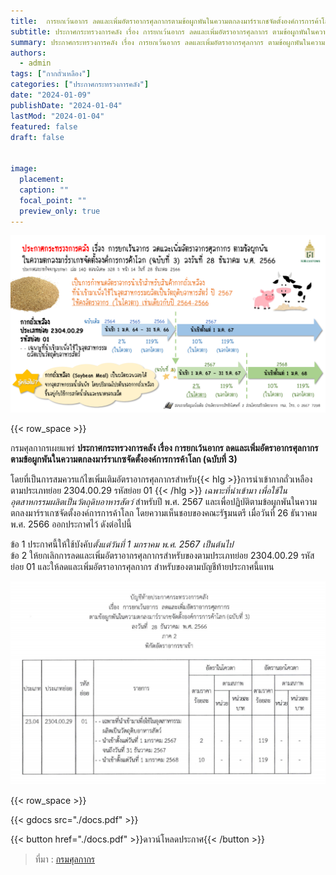 ```yaml
---
title: 	การยกเว้นอากร ลดและเพิ่มอัตราอากรศุลกากรตามข้อผูกพันในความตกลงมาร์ราเกชจัดตั้งองค์การการค้าโลก (กากถั่วเหลือง)
subtitle: ประกาศกระทรวงการคลัง เรื่อง การยกเว้นอากร ลดและเพิ่มอัตราอากรศุลกากร ตามข้อผูกพันในความตกลงมาร์ราเกซจัดตั้งองค์การการค้าโลก (ฉบับที่ 3)
summary: ประกาศกระทรวงการคลัง เรื่อง การยกเว้นอากร ลดและเพิ่มอัตราอากรศุลกากร ตามข้อผูกพันในความตกลงมาร์ราเกซจัดตั้งองค์การการค้าโลก (ฉบับที่ 3)
authors:
  - admin
tags: ["กากถั่วเหลือง"]
categories: ["ประกาศกระทรวงการคลัง"]
date: "2024-01-09"
publishDate: "2024-01-04"
lastMod: "2024-01-04"
featured: false
draft: false


image:
  placement:
  caption: ""
  focal_point: ""
  preview_only: true
---
```


![](infographic.png)

{{< row_space >}}

กรมศุลกากรเผยแพร่ **ประกาศกระทรวงการคลัง เรื่อง การยกเว้นอากร ลดและเพิ่มอัตราอากรศุลกากร ตามข้อผูกพันในความตกลงมาร์ราเกซจัดตั้งองค์การการค้าโลก (ฉบับที่ 3)**

โดยที่เป็นการสมควรแก้ไขเพิ่มเติมอัตราอากรศุลกากรสำหรับ{{< hlg >}}การนำเข้ากากถั่วเหลือง ตามประเภทย่อย 2304.00.29 รหัสย่อย 01 {{< /hlg >}} *เฉพาะที่นำเข้ามา เพื่อใช้ในอุตสาหกรรมผลิตเป็นวัตถุดิบอาหารสัตว์* สำหรับปี พ.ศ. 2567 และเพื่อปฏิบัติตามข้อผูกพันในความตกลงมาร์ราเกซจัดตั้งองค์การการค้าโลก โดยความเห็นชอบของคณะรัฐมนตรี เมื่อวันที่ 26 ธันวาคม พ.ศ. 2566 ออกประกาศไว้ ดังต่อไปนี้

ข้อ 1 ประกาศนี้ให้ใช้บังคับ*ตั้งแต่วันที่ 1 มกราคม พ.ศ. 2567 เป็นต้นไป*   
ข้อ 2 ให้ยกเลิกการลดและเพิ่มอัตราอากรศุลกากรสำหรับของตามประเภทย่อย 2304.00.29 รหัสย่อย 01 และให้ลดและเพิ่มอัตราอากรศุลกากร สำหรับของตามบัญชีท้ายประกาศนี้แทน

![](Capture.png)



{{< row_space >}}

{{< gdocs src="./docs.pdf" >}}


{{< button href="./docs.pdf" >}}ดาวน์โหลดประกาศ{{< /button >}}

> ที่มา : [กรมศุลกากร](https://www.customs.go.th/cont_strc_download_with_docno_date.php?lang=th&top_menu=menu_homepage&current_id=14232a32404e505e4e464b4a464b49)
